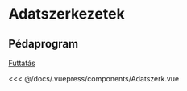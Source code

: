 # Adatszerkezetek

## Pédaprogram

[Futtatás](/examples/algoexamples/Adatszerk.html)

<<< @/docs/.vuepress/components/Adatszerk.vue
